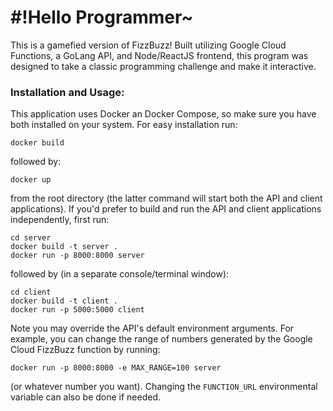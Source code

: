 # #!Hello Programmer~

This is a gamefied version of FizzBuzz! Built utilizing Google Cloud
Functions, a GoLang API, and Node/ReactJS frontend, this program was
designed to take a classic programming challenge and make it interactive.

### Installation and Usage:
 This application uses Docker an Docker Compose, so make sure you have both
 installed on your system. For easy installation run:

 ```
 docker build
 ```

 followed by:

 ```
docker up
 ```

from the root directory (the latter command will start both the API and
client applications). If you'd prefer to build and run the API and client
applications independently, first run:

```
cd server
docker build -t server .
docker run -p 8000:8000 server
```

followed by (in a separate console/terminal window):
```
cd client
docker build -t client .
docker run -p 5000:5000 client
```

Note you may override the API's default environment arguments. For example,
you can change the range of numbers generated by the Google Cloud FizzBuzz
function by running:

```
docker run -p 8000:8000 -e MAX_RANGE=100 server
```

(or whatever number you want). Changing the `FUNCTION_URL` environmental
variable can also be done if needed.
